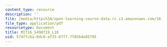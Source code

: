 ```yaml
---
content_type: resource
description: ''
file: /media/https%3A/open-learning-course-data-rc.s3.amazonaws.com/16-s498-risk-aware-and-robust-nonlinear-planning-fall-2019/574ffc6a0dc0af3387f77f8564e85795_MIT16_S498f19_L10.pdf
file_type: application/pdf
resourcetype: Document
title: MIT16_S498f19_L10
uid: 574ffc6a-0dc0-af33-87f7-7f8564e85795
---
```

